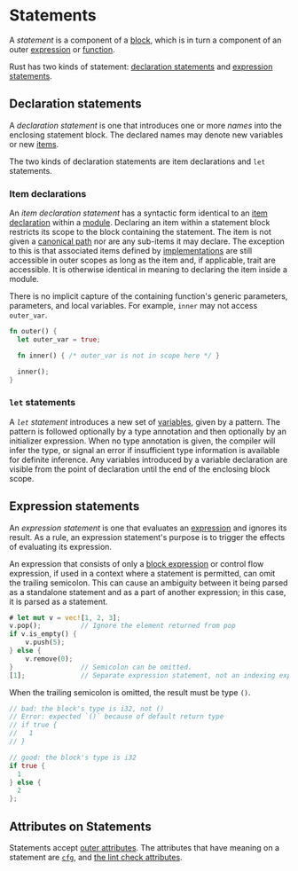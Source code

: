 # Statements

A *statement* is a component of a [block], which is in turn a component of an
outer [expression] or [function].

Rust has two kinds of statement: [declaration statements] and [expression
statements].

## Declaration statements

A *declaration statement* is one that introduces one or more *names* into the
enclosing statement block. The declared names may denote new variables or new
[items][item].

The two kinds of declaration statements are item declarations and `let`
statements.

### Item declarations

An *item declaration statement* has a syntactic form identical to an
[item declaration][item] within a [module]. Declaring an item within a statement
block restricts its scope to the block containing the statement. The item is not
given a [canonical path] nor are any sub-items it may declare. The exception to
this is that associated items defined by [implementations] are still accessible
in outer scopes as long as the item and, if applicable, trait are accessible.
It is otherwise identical in meaning to declaring the item inside a module.

There is no implicit capture of the containing function's generic parameters,
parameters, and local variables. For example, `inner` may not access
`outer_var`.

```rust
fn outer() {
  let outer_var = true;

  fn inner() { /* outer_var is not in scope here */ }

  inner();
}
```

### `let` statements

A *`let` statement* introduces a new set of [variables], given by a pattern. The
pattern is followed optionally by a type annotation and then optionally by an
initializer expression. When no type annotation is given, the compiler will
infer the type, or signal an error if insufficient type information is
available for definite inference. Any variables introduced by a variable
declaration are visible from the point of declaration until the end of the
enclosing block scope.

## Expression statements

An *expression statement* is one that evaluates an [expression] and ignores its
result. As a rule, an expression statement's purpose is to trigger the effects
of evaluating its expression.

An expression that consists of only a [block expression][block] or control flow
expression, if used in a context where a statement is permitted, can omit the
trailing semicolon. This can cause an ambiguity between it being parsed as a
standalone statement and as a part of another expression; in this case, it is
parsed as a statement.

```rust
# let mut v = vec![1, 2, 3];
v.pop();          // Ignore the element returned from pop
if v.is_empty() {
    v.push(5);
} else {
    v.remove(0);
}                 // Semicolon can be omitted.
[1];              // Separate expression statement, not an indexing expression.
```

When the trailing semicolon is omitted, the result must be type `()`.

```rust
// bad: the block's type is i32, not ()
// Error: expected `()` because of default return type
// if true {
//   1
// }

// good: the block's type is i32
if true {
  1
} else {
  2
};
```

## Attributes on Statements

Statements accept [outer attributes]. The attributes that have meaning on a
statement are [`cfg`], and [the lint check attributes].

[block]: expressions/block-expr.html
[expression]: expressions.html
[function]: items/functions.html
[item]: items.html
[module]: items/modules.html
[canonical path]: paths.html#canonical-paths
[implementations]: items/implementations.html
[variables]: variables.html
[outer attributes]: attributes.html
[`cfg`]: attributes.html#conditional-compilation
[the lint check attributes]: attributes.html#lint-check-attributes
[declaration statements]: #declaration-statements
[expression statements]: #expression-statements
